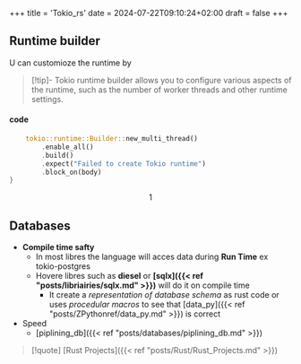 +++
title = 'Tokio_rs'
date = 2024-07-22T09:10:24+02:00
draft = false
+++

## Runtime builder 
U can customioze the runtime by 
>[!tip]- 
>Tokio runtime builder allows you to configure various aspects of the runtime, such as the number of worker threads and other runtime settings.

#### code
```rust
    tokio::runtime::Builder::new_multi_thread()
        .enable_all()
        .build()
        .expect("Failed to create Tokio runtime")
        .block_on(body)
}
```

$$1$$
## Databases
- **Compile time safty**
	- In most libres the language will acces data during **Run Time** ex tokio-postgres 
	- Hovere libres  such as **diesel** or **[sqlx]({{< ref "posts/libriairies/sqlx.md" >}})** will do it on compile time
		- It create a *representation of database schema* as rust code or uses *procedular macros* to see that [data_py]({{< ref "posts/ZPythonref/data_py.md" >}})  is correct 
- Speed 
	- [piplining_db]({{< ref "posts/databases/piplining_db.md" >}})

>[!quote] [Rust Projects]({{< ref "posts/Rust/Rust_Projects.md" >}})